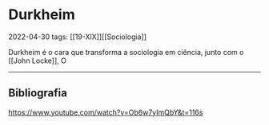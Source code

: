 # Durkheim
2022-04-30
tags: [[19-XIX]][[Sociologia]]

Durkheim é o cara que transforma a sociologia em ciência, junto com o [[John Locke]], O 


-----------------------------------------------
## Bibliografia

https://www.youtube.com/watch?v=Ob6w7yImQbY&t=116s
